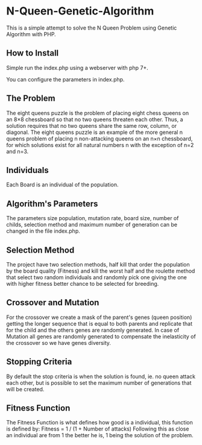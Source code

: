 # N-Queen-Genetic-Algorithm

This is a simple attempt to solve the N Queen Problem using Genetic Algorithm with PHP.

## How to Install
Simple run the index.php using a webserver with php 7+.

You can configure the parameters in index.php.

## The Problem
The eight queens puzzle is the problem of placing eight chess queens on an 8×8 chessboard so that no two queens threaten each other. Thus, a solution requires that no two queens share the same row, column, or diagonal. The eight queens puzzle is an example of the more general n queens problem of placing n non-attacking queens on an n×n chessboard, for which solutions exist for all natural numbers n with the exception of n=2 and n=3.

## Individuals
Each Board is an individual of the population.

## Algorithm's Parameters
The parameters size population, mutation rate, board size, number of childs, selection method and maximum number of generation can be changed in the file index.php.

## Selection Method
The project have two selection methods, half kill that order the population by the board quality (Fitness) and kill the worst half and the roulette method that select two random individuals and randomly pick one giving the one with higher fitness better chance to be selected for breeding.

## Crossover and Mutation
For the crossover we create a mask of the parent's genes (queen position) getting the longer sequence that is equal to both parents and replicate that for the child and the others genes are randomly generated. In case of Mutation all genes are randomly generated to compensate the inelasticity of the crossover so we have genes diversity.

## Stopping Criteria
By default the stop criteria is when the solution is found, ie. no queen attack each other, but is possible to set the maximum number of generations that will be created.

## Fitness Function
The Fitness Function is what defines how good is a individual, this function is defined by:
  Fitness = 1 / (1 + Number of attacks)
Following this as close an individual are from 1 the better he is, 1 being the solution of the problem.
